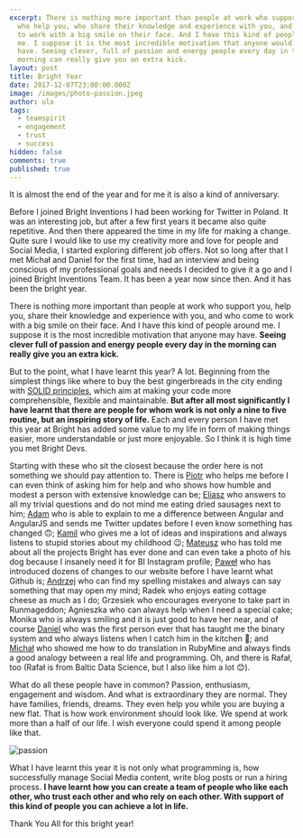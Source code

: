 ```yaml
---
excerpt: There is nothing more important than people at work who support you,
  who help you, who share their knowledge and experience with you, and who come
  to work with a big smile on their face. And I have this kind of people around
  me. I suppose it is the most incredible motivation that anyone would like to
  have. Seeing clever, full of passion and energy people every day in the
  morning can really give you an extra kick.
layout: post
title: Bright Year
date: 2017-12-07T23:00:00.000Z
image: /images/photo-passion.jpeg
author: ula
tags:
  - teamspirit
  - engagement
  - trust
  - success
hidden: false
comments: true
published: true
---
```

It is almost the end of the year and for me it is also a kind of anniversary.  

Before I joined Bright Inventions I had been working for Twitter in Poland. It was an interesting job, but after a few first years it became also quite repetitive. And then there appeared the time in my life for making a change. Quite sure I would like to use my creativity more and love for people and Social Media, I started exploring different job offers. Not so long after that I met Michał and Daniel for the first time, had an interview and being conscious of my professional goals and needs I decided to give it a go and I joined Bright Inventions Team. It has been a year now since then. And it has been the bright year.

There is nothing more important than people at work who support you, help you, share their knowledge and experience with you, and who come to work with a big smile on their face. And I have this kind of people around me. I suppose it is the most incredible motivation that anyone may have. **Seeing clever full of passion and energy people every day in the morning can really give you an extra kick.**

But to the point, what I have learnt this year? A lot. Beginning from the simplest things like where to buy the best gingerbreads in the city ending with [SOLID principles](https://sites.google.com/site/unclebobconsultingllc/getting-a-solid-start), which aim at making your code more comprehensible, flexible and maintainable. **But after all most significantly I have learnt that there are people for whom work is not only a nine to five routine, but an inspiring story of life.**  Each and every person I have met this year at Bright has added some value to my life in form of making things easier, more understandable or just more enjoyable. So I think it is high time you met Bright Devs. 

Starting with these who sit the closest because the order here is not something we should pay attention to. There is [Piotr](https://miensol.pl) who helps me before I can even think of asking him for help and who shows how humble and modest a person with extensive knowledge can be; [Eliasz](https://eliaszsawicki.com/) who answers to all my trivial questions and do not mind me eating dried sausages next to him; [Adam](https://adambar.pl/) who is able to explain to me a difference between Angular and AngularJS and sends me Twitter updates before I even know something has changed 🙃; [Kamil](https://wysockikamil.com/) who gives me a lot of ideas and inspirations and always listens to stupid stories about my childhood 😉; [Mateusz](https://stackoverflow.com/users/1570496/klimczakm) who has told me about all the projects Bright has ever done and can even take a photo of his dog because I insanely need it for BI Instagram profile; [Paweł](https://github.com/papkie) who has introduced dozens of changes to our website before I have learnt what Github is; [Andrzej](https://azabost.com/) who can find my spelling mistakes and always can say something that may open my mind; Radek who enjoys eating cottage cheese as much as I do; Grzesiek who encourages everyone to take part in Runmageddon; Agnieszka who can always help when I need a special cake; Monika who is always smiling and it is just good to have her near, and of course [Daniel](https://github.com/danielmakurat) who was the first person ever that has taught me the binary system and who always listens when I catch him in the kitchen 🙂; and [Michał](https://stackoverflow.com/users/59666/mgamer) who showed me how to do translation in RubyMine and always finds a good analogy between a real life and programming. Oh, and there is Rafał, too (Rafał is from Baltic Data Science, but I also like him a lot 😊). 

What do all these people have in common? Passion, enthusiasm, engagement and wisdom. And what is extraordinary they are normal. They have families, friends, dreams. They even help you while you are buying a new flat. That is how work environment should look like. We spend at work more than a half of our life. I wish everyone could spend it among people like that. 

![](https://lh3.googleusercontent.com/-kcqb89XnL-Q/Wip5awbzBoI/AAAAAAAAAe0/lzNnC8KXGkYIWeSweHPfYQSEcr4YtIUpwCLcBGAs/s0/photo-1455849318743-b2233052fcff.jpeg "passion")

What I have learnt this year it is not only what programming is, how successfully manage Social Media content, write blog posts or run a hiring process. **I have learnt how you can create a team of people who like each other, who trust each other and who rely on each other.  With support of this kind of people you can achieve a lot in life.** 

Thank You All for this bright year!